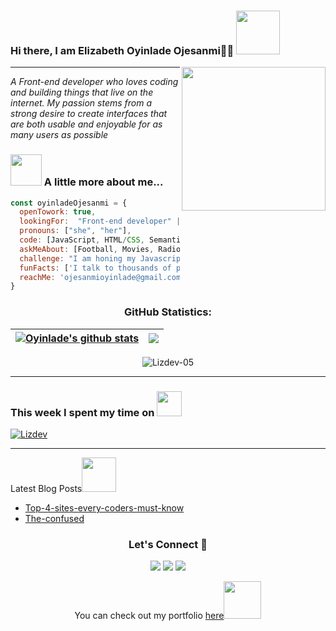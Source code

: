### Hi there, I am Elizabeth Oyinlade Ojesanmi👋:woman:  <img src="https://media.giphy.com/media/26Fxy3Iz1ari8oytO/giphy.gif" width="70">
<img align='right' src="https://media.giphy.com/media/dWxO36Jzd6bTSt5dIY/giphy.gif" width="230">

***
_A Front-end developer who loves coding and building things that live on the internet.  My passion stems from a strong desire to create interfaces that are both usable and enjoyable for as many users as possible_

### <img src="https://media.giphy.com/media/kbVuid1Ak3uEHJUMVO/giphy.gif" width="50"> A little more about me... 

```javascript
const oyinladeOjesanmi = {
  openTowork: true,
  lookingFor:  "Front-end developer" || "Full-stack web developer",
  pronouns: ["she", "her"],
  code: [JavaScript, HTML/CSS, Semantic UI, Bootstrap, Tailwind CSS, Material UI],
  askMeAbout: [Football, Movies, Radio shows],
  challenge: "I am honing my Javascript skills and picking up React",
  funFacts: ['I talk to thousands of people at a time'],
  reachMe: 'ojesanmioyinlade@gmail.com'
}
```

<h3 align="center">GitHub Statistics:</h3>

| <a href="https://github.com/Lizdev-05/github-readme-stats"><img align="center" src="https://github-readme-stats.vercel.app/api?username=Lizdev-05&show_icons=true&include_all_commits=true&theme=buefy&hide_border=true" alt="Oyinlade's github stats" /></a> | <a href="https://github.com/Liz-05/github-readme-stats"><img align="center" src="https://github-readme-stats.vercel.app/api/top-langs/?username=Lizdev-05&layout=compact&theme=buefy&hide_border=true" /></a> |
| ----------------------------------------------------------------------------------------------------------------------------------------------------------------------------------------------------------------------------------------------------------- | ---------------------------------------------------------------------------------------------------------------------------------------------------------------------------------------------------------------- |

<p align="center"><img src="https://github-readme-streak-stats.herokuapp.com/?user=Lizdev-05&theme=radical" alt="Lizdev-05" /></p>


---

### This week I spent my time on  <img src="https://media.giphy.com/media/SvQzkTQb3ZwKcj1QTO/giphy.gif" width="40">

[![Lizdev](https://github-readme-stats.vercel.app/api/wakatime?username=Lizdev&theme=radical)](https://github.com/anuraghazra/github-readme-stats)

---
  
<p>Latest Blog Posts<img src="https://media.giphy.com/media/THICzXhqZItpoFX7aD/giphy.gif" width="55"></p>

- [Top-4-sites-every-coders-must-know](https://lizdev.hashnode.dev/the-programmers-catalyst-top-4-sites-every-coders-must-know-to-make-epic-and-outstanding-designs-effortlessly)
- [The-confused](https://lizdev.hashnode.dev/the-confused-tiidelab-experience-20)


<h3 align="center">Let's Connect 🤝</h3>
<div align="center">
<a target="_blank"
href="https://www.linkedin.com/in/oyinlade-ojesanmi/"><img
src="https://img.shields.io/badge/-LinkedIn-0077b5?style=for-the-badge&logo=LinkedIn&logoColor=white"></img></a> <a target="_blank"
href="https://lizdev.hashnode.dev/"><img
src="https://img.shields.io/badge/-Hasnode-D14836?style=for-the-badge&logo=Hashnodel&logoColor=white"></img></a> <a target="_blank"
href="https://twitter.com/ojesanmi_oyin"><img
src="https://img.shields.io/badge/-Twitter-1DA1F2?style=for-the-badge&logo=Twitter&logoColor=white"></img></a>
<div/>

<p>You can check out my portfolio <a href='https://lizdev-05.github.io/Portfolio/'>here</a><img src="https://media.giphy.com/media/cKPse5DZaptID3YAMK/giphy.gif" width="60"></p>

<!--

[![Linkedin Badge](https://img.shields.io/badge/-Oyinlade%20Ojesanmi-blue?style=flat-square&logo=Linkedin&logoColor=white&link=https://www.linkedin.com/in/OyinladeOjesanmi/)](https://www.linkedin.com/in/elizabeth-oyinlade-ojesanmi-0702aa16a)
[![Twitter Badge](https://img.shields.io/badge/ojesanmi_oyin_-1ca0f1?style=flat-square&labelColor=1ca0f1&logo=twitter&logoColor=white&link=https://twitter.com/ojesanmi_oyin)](https://twitter.com/ojesanmi_oyin)
[![Hashnode Badge](https://img.shields.io/badge/-Oyinlade-0A0A0A?style=flat-square&labelColor=black&logo=dev.to&link=https://dev.to/Oyinlade)](https://lizdev.hashnode.dev/)
-->
